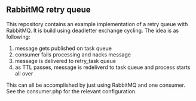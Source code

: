 RabbitMQ retry queue
--------------------

This repository contains an example implementation of a retry queue with RabbitMQ. It is build using deadletter
exchange cycling. The idea is as following:

1. message gets published on task queue
2. consumer fails processing and nacks message
3. message is delivered to retry_task queue
4. as TTL passes, message is redeliverd to task queue and process starts all over

This can all be accomplished by just using RabbitMQ and one consumer. See the consumer.php for the relevant configuration.
